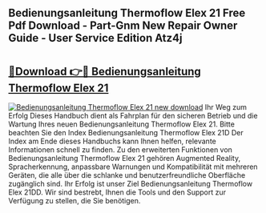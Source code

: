 ## Bedienungsanleitung Thermoflow Elex 21 Free Pdf Download - Part-Gnm New Repair Owner Guide - User Service Edition Atz4j

# <h2><a href="http://df1uop.blite.top/?on=Bedienungsanleitung+Thermoflow+Elex+21">🔗Download 👉🔴 Bedienungsanleitung Thermoflow Elex 21</a></h2>

[![Bedienungsanleitung Thermoflow Elex 21 new download](https://i.imgur.com/lujVjoI.png)](http://df1uop.blite.top/?on=Bedienungsanleitung+Thermoflow+Elex+21)
Ihr Weg zum Erfolg Dieses Handbuch dient als Fahrplan für den sicheren Betrieb und die Wartung Ihres neuen Bedienungsanleitung Thermoflow Elex 21. Bitte beachten Sie den Index Bedienungsanleitung Thermoflow Elex 21D Der Index am Ende dieses Handbuchs kann Ihnen helfen, relevante Informationen schnell zu finden. Zu den erweiterten Funktionen von Bedienungsanleitung Thermoflow Elex 21 gehören Augmented Reality, Spracherkennung, anpassbare Warnungen und Kompatibilität mit mehreren Geräten, die alle über die schlanke und benutzerfreundliche Oberfläche zugänglich sind. Ihr Erfolg ist unser Ziel Bedienungsanleitung Thermoflow Elex 21DD. Wir sind bestrebt, Ihnen die Tools und den Support zur Verfügung zu stellen, die Sie benötigen.
